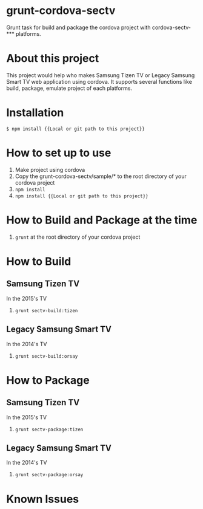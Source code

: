 # grunt-cordova-sectv
Grunt task for build and package the cordova project with cordova-sectv-*** platforms.

# About this project
This project would help who makes Samsung Tizen TV or Legacy Samsung Smart TV web application using cordova.
It supports several functions like build, package, emulate project of each platforms.

# Installation
```shell
$ npm install {{Local or git path to this project}}
```

# How to set up to use
1. Make project using cordova
2. Copy the grunt-cordova-sectv/sample/* to the root directory of your cordova project
3. `npm install`
4. `npm install {{Local or git path to this project}}`

# How to Build and Package at the time
1. `grunt` at the root directory of your cordova project

# How to Build
## Samsung Tizen TV
In the 2015's TV
1. `grunt sectv-build:tizen`

## Legacy Samsung Smart TV
In the 2014's TV
1. `grunt sectv-build:orsay`

# How to Package
## Samsung Tizen TV
In the 2015's TV
1. `grunt sectv-package:tizen`

## Legacy Samsung Smart TV
In the 2014's TV
1. `grunt sectv-package:orsay`

# Known Issues

